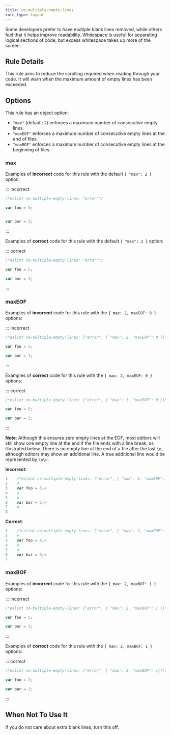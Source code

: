 ```yaml
---
title: no-multiple-empty-lines
rule_type: layout
---
```




Some developers prefer to have multiple blank lines removed, while others feel that it helps improve readability. Whitespace is useful for separating logical sections of code, but excess whitespace takes up more of the screen.

## Rule Details

This rule aims to reduce the scrolling required when reading through your code. It will warn when the maximum amount of empty lines has been exceeded.

## Options

This rule has an object option:

* `"max"` (default: `2`) enforces a maximum number of consecutive empty lines.
* `"maxEOF"` enforces a maximum number of consecutive empty lines at the end of files.
* `"maxBOF"` enforces a maximum number of consecutive empty lines at the beginning of files.

### max

Examples of **incorrect** code for this rule with the default `{ "max": 2 }` option:

::: incorrect

```js
/*eslint no-multiple-empty-lines: "error"*/

var foo = 5;


var bar = 3;
```

:::

Examples of **correct** code for this rule with the default `{ "max": 2 }` option:

::: correct

```js
/*eslint no-multiple-empty-lines: "error"*/

var foo = 5;

var bar = 3;
```

:::

### maxEOF

Examples of **incorrect** code for this rule with the `{ max: 2, maxEOF: 0 }` options:

::: incorrect

```js
/*eslint no-multiple-empty-lines: ["error", { "max": 2, "maxEOF": 0 }]*/

var foo = 5;

var bar = 3;

```

:::

Examples of **correct** code for this rule with the `{ max: 2, maxEOF: 0 }` options:

::: correct

```js
/*eslint no-multiple-empty-lines: ["error", { "max": 2, "maxEOF": 0 }]*/

var foo = 5;

var bar = 3;
```

:::

**Note**: Although this ensures zero empty lines at the EOF, most editors will still show one empty line at the end if the file ends with a line break, as illustrated below. There is no empty line at the end of a file after the last `\n`, although editors may show an additional line. A true additional line would be represented by `\n\n`.

**Incorrect**:

```js
1    /*eslint no-multiple-empty-lines: ["error", { "max": 2, "maxEOF": 0 }]*/⏎
2    ⏎
3    var foo = 5;⏎
4    ⏎
5    ⏎
6    var bar = 3;⏎
7    ⏎
8
```

**Correct**:

```js
1    /*eslint no-multiple-empty-lines: ["error", { "max": 2, "maxEOF": 0 }]*/⏎
2    ⏎
3    var foo = 5;⏎
4    ⏎
5    ⏎
6    var bar = 3;⏎
7
```

### maxBOF

Examples of **incorrect** code for this rule with the `{ max: 2, maxBOF: 1 }` options:

::: incorrect

```js
/*eslint no-multiple-empty-lines: ["error", { "max": 2, "maxBOF": 1 }]*/

var foo = 5;

var bar = 3;
```

:::

Examples of **correct** code for this rule with the `{ max: 2, maxBOF: 1 }` options:

::: correct

```js
/*eslint no-multiple-empty-lines: ["error", { "max": 2, "maxBOF": 1}]*/

var foo = 5;

var bar = 3;
```

:::

## When Not To Use It

If you do not care about extra blank lines, turn this off.
